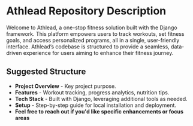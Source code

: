 # Athlead Repository Description
Welcome to Athlead, a one-stop fitness solution built with the Django framework. This platform empowers users to track workouts, set fitness goals, and access personalized programs, all in a single, user-friendly interface. Athlead’s codebase is structured to provide a seamless, data-driven experience for users aiming to enhance their fitness journey.

## Suggested Structure
- **Project Overview** - Key project purpose.
- **Features** - Workout tracking, progress analytics, nutrition tips.
- **Tech Stack** - Built with Django, leveraging additional tools as needed.
- **Setup** - Step-by-step guide for local installation and deployment.
- **Feel free to reach out if you'd like specific enhancements or focus areas**
 
